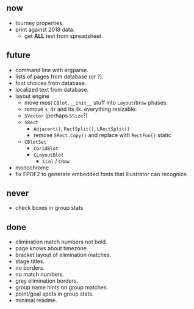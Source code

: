 ## now

- tourney properties.
- print against 2018 data.
	- get **ALL** text from spreadsheet.

## future

- command line with argparse.
- lists of pages from database (or ?).
- font choices from database.
- localized text from database.
- layout engine
	- move most `CBlot.__init__` stuff into `Layout`/`Draw` phases.
	- remove `s_dY` and its ilk. everything resizable.
	- `SVector` (perhaps `SSize`?)
    - `SRect`
		- `Adjacent()`, `RectSplit()`, `LRectSplit()`
		- remove `SRect.Copy()` and replace with `RectFoo()` static
	- `CBlotSet`
		- `CGridBlot`
		- `CLayoutBlot`
			- `CCol` / `CRow`
- monochrome
- fix FPDF2 to generate embedded fonts that illustrator can recognize.

## never

- check boxes in group stats

## done

- elimination match numbers not bold.
- page knows about timezone.
- bracket layout of elimination matches.
- stage titles.
- no borders.
- no match numbers.
- grey elimination borders.
- group name hints on group matches.
- point/goal spots in group stats.
- minimal readme.
